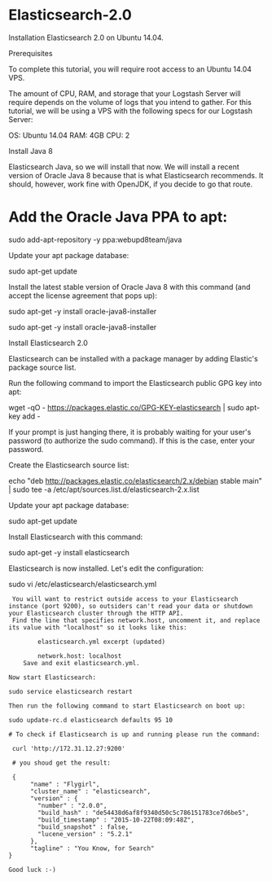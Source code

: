 # Elasticsearch-2.0
 Installation Elasticsearch 2.0 on Ubuntu 14.04.
 
 Prerequisites
 
 To complete this tutorial, you will require root access to an Ubuntu 14.04 VPS.
 
 The amount of CPU, RAM, and storage that your Logstash Server will require depends on the volume of logs that you intend to gather. 
 For this tutorial, we will be using a VPS with the following specs for our Logstash Server:

OS: Ubuntu 14.04
RAM: 4GB
CPU: 2

   Install Java 8
   
   Elasticsearch Java, so we will install that now. 
   We will install a recent version of Oracle Java 8 because that is what Elasticsearch recommends. 
   It should, however, work fine with OpenJDK, if you decide to go that route.
   
   # Add the Oracle Java PPA to apt:
   
   sudo add-apt-repository -y ppa:webupd8team/java
   
   Update your apt package database:
   
   sudo apt-get update
   
   Install the latest stable version of Oracle Java 8 with this command (and accept the license agreement that pops up):
   
   sudo apt-get -y install oracle-java8-installer
   
   sudo apt-get -y install oracle-java8-installer
   
   Install Elasticsearch 2.0
   
   Elasticsearch can be installed with a package manager by adding Elastic's package source list.
   
   Run the following command to import the Elasticsearch public GPG key into apt:
   
   wget -qO - https://packages.elastic.co/GPG-KEY-elasticsearch | sudo apt-key add -
   
   If your prompt is just hanging there, it is probably waiting for your user's password (to authorize the sudo command). If this is the case, enter your password.
   
   Create the Elasticsearch source list:
   
   echo "deb http://packages.elastic.co/elasticsearch/2.x/debian stable main" | sudo tee -a /etc/apt/sources.list.d/elasticsearch-2.x.list
   
   Update your apt package database:
   
   sudo apt-get update
   
   Install Elasticsearch with this command:
   
   sudo apt-get -y install elasticsearch
   
   Elasticsearch is now installed. Let's edit the configuration:
   
   sudo vi /etc/elasticsearch/elasticsearch.yml
   
     You will want to restrict outside access to your Elasticsearch instance (port 9200), so outsiders can't read your data or shutdown your Elasticsearch cluster through the HTTP API. 
	 Find the line that specifies network.host, uncomment it, and replace its value with "localhost" so it looks like this:
	 
			elasticsearch.yml excerpt (updated)
			
			network.host: localhost
		Save and exit elasticsearch.yml.
		
	Now start Elasticsearch:
	
	sudo service elasticsearch restart
	
	Then run the following command to start Elasticsearch on boot up:
	
	sudo update-rc.d elasticsearch defaults 95 10
	
	# To check if Elasticsearch is up and running please run the command:
	
	 curl 'http://172.31.12.27:9200'
	 
	 # you shoud get the result:
	 
	 {
		  "name" : "Flygirl",
		  "cluster_name" : "elasticsearch",
		  "version" : {
			"number" : "2.0.0",
			"build_hash" : "de54438d6af8f9340d50c5c786151783ce7d6be5",
			"build_timestamp" : "2015-10-22T08:09:48Z",
			"build_snapshot" : false,
			"lucene_version" : "5.2.1"
		  },
		  "tagline" : "You Know, for Search"
	}
	
	Good luck :-)
	
	

	 
	 
